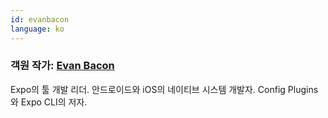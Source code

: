 ```yaml
---
id: evanbacon
language: ko
---
```


### 객원 작가: [Evan Bacon](https://twitter.com/Baconbrix)

Expo의 툴 개발 리더. 안드로이드와 iOS의 네이티브 시스템 개발자. Config Plugins와 Expo CLI의 저자.
